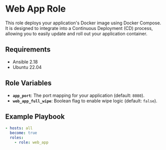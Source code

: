# Web App Role

This role deploys your application's Docker image using Docker Compose. It is designed to integrate into a Continuous Deployment (CD) process, allowing you to easily update and roll out your application container.

## Requirements

- Ansible 2.18
- Ubuntu 22.04

## Role Variables

- **`app_port`**: The port mapping for your application (default: `8080`).
- **`web_app_full_wipe`**: Boolean flag to enable wipe logic (default: `false`).

## Example Playbook

```yaml
- hosts: all
  become: true
  roles:
    - role: web_app

